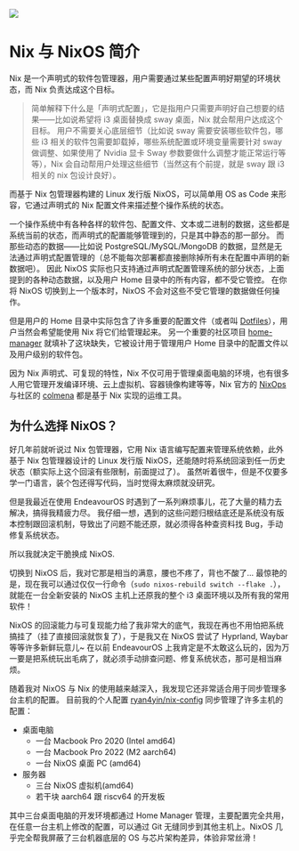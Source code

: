![](/nixos-and-flakes-book.webp)

# Nix 与 NixOS 简介

Nix 是一个声明式的软件包管理器，用户需要通过某些配置声明好期望的环境状态，而 Nix 负责达成这个目标。

> 简单解释下什么是「声明式配置」，它是指用户只需要声明好自己想要的结果——比如说希望将 i3 桌面替换成 sway 桌面，Nix 就会帮用户达成这个目标。
> 用户不需要关心底层细节（比如说 sway 需要安装哪些软件包，哪些 i3 相关的软件包需要卸载掉，哪些系统配置或环境变量需要针对 sway 做调整、如果使用了 Nvidia 显卡 Sway 参数要做什么调整才能正常运行等等），Nix 会自动帮用户处理这些细节（当然这有个前提，就是 sway 跟 i3 相关的 nix 包设计良好）。

而基于 Nix 包管理器构建的 Linux 发行版 NixOS，可以简单用 OS as Code 来形容，它通过声明式的 Nix 配置文件来描述整个操作系统的状态。

一个操作系统中有各种各样的软件包、配置文件、文本或二进制的数据，这些都是系统当前的状态，而声明式的配置能够管理到的，只是其中静态的那一部分。
而那些动态的数据——比如说 PostgreSQL/MySQL/MongoDB 的数据，显然是无法通过声明式配置管理的（总不能每次部署都直接删除掉所有未在配置中声明的新数据吧）。
因此 NixOS 实际也只支持通过声明式配置管理系统的部分状态，上面提到的各种动态数据，以及用户 Home 目录中的所有内容，都不受它管控。
在你将 NixOS 切换到上一个版本时，NixOS 不会对这些不受它管理的数据做任何操作。

但是用户的 Home 目录中实际包含了许多重要的配置文件（或者叫 [Dotfiles](https://wiki.archlinux.org/title/Dotfiles)），用户当然会希望能使用 Nix 将它们给管理起来。
另一个重要的社区项目 [home-manager](https://github.com/nix-community/home-manager) 就填补了这块缺失，它被设计用于管理用户 Home 目录中的配置文件以及用户级别的软件包。

因为 Nix 声明式、可复现的特性，Nix 不仅可用于管理桌面电脑的环境，也有很多人用它管理开发编译环境、云上虚拟机、容器镜像构建等等，Nix 官方的 [NixOps](https://github.com/NixOS/nixops) 与社区的 [colmena](https://github.com/zhaofengli/colmena) 都是基于 Nix 实现的运维工具。

## 为什么选择 NixOS？

好几年前就听说过 Nix 包管理器，它用 Nix 语言编写配置来管理系统依赖，此外基于 Nix 包管理器设计的 Linux 发行版 NixOS，还能随时将系统回滚到任一历史状态（额实际上这个回滚有些限制，前面提过了）。 虽然听着很牛，但是不仅要多学一门语言，装个包还得写代码，当时觉得太麻烦就没研究。

但是我最近在使用 EndeavourOS 时遇到了一系列麻烦事儿，花了大量的精力去解决，搞得我精疲力尽。
我仔细一想，遇到的这些问题归根结底还是系统没有版本控制跟回滚机制，导致出了问题不能还原，就必须得各种查资料找 Bug，手动修复系统状态。

所以我就决定干脆换成 NixOS.

切换到 NixOS 后，我对它那是相当的满意，腰也不疼了，背也不酸了...
最惊艳的是，现在我可以通过仅仅一行命令（`sudo nixos-rebuild switch --flake .`），就能在一台全新安装的 NixOS 主机上还原我的整个 i3 桌面环境以及所有我的常用软件！

NixOS 的回滚能力与可复现能力给了我非常大的底气，我现在再也不用怕把系统搞挂了（挂了直接回滚就恢复了），于是我又在 NixOS 尝试了 Hyprland, Waybar 等等许多新鲜玩意儿~ 
在以前 EndeavourOS 上我肯定是不太敢这么玩的，因为万一要是把系统玩出毛病了，就必须手动排查问题、修复系统状态，那可是相当麻烦。

随着我对 NixOS 与 Nix 的使用越来越深入，我发现它还非常适合用于同步管理多台主机的配置。
目前我的个人配置 [ryan4yin/nix-config](https://github.com/ryan4yin/nix-config) 同步管理了许多主机的配置：

- 桌面电脑
    - 一台 Macbook Pro 2020 (Intel amd64)
    - 一台 Macbook Pro 2022 (M2 aarch64)
    - 一台 NixOS 桌面 PC (amd64)
- 服务器
    - 三台 NixOS 虚拟机(amd64)
    - 若干块 aarch64 跟 riscv64 的开发板

其中三台桌面电脑的开发环境都通过 Home Manager 管理，主要配置完全共用，在任意一台主机上修改的配置，可以通过 Git 无缝同步到其他主机上。NixOS 几乎完全帮我屏蔽了三台机器底层的 OS 与芯片架构差异，体验非常丝滑！


